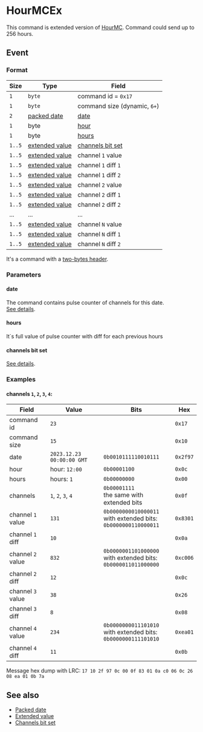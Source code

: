 # HourMCEx

This command is extended version of [HourMC](./HourMC.md). Command could send up to 256 hours.


## Event

### Format

| Size   | Type                                            | Field                                               |
| ------ | ----------------------------------------------- | --------------------------------------------------- |
| `1`    | `byte`                                          | command id = `0x17`                                 |
| `1`    | `byte`                                          | command size (dynamic, `6+`)                        |
| `2`    | [packed date](../../types.md#packed-date)       | [date](#date)                                       |
| `1`    | byte                                            | [hour](#hour)                                       |
| `1`    | byte                                            | [hours](#hours)                                     |
| `1..5` | [extended value](../../types.md#extended-value) | [channels bit set](../../types.md#channels-bit-set) |
| `1..5` | [extended value](../../types.md#extended-value) | channel `1` value                                   |
| `1..5` | [extended value](../../types.md#extended-value) | channel `1` diff `1`                                |
| `1..5` | [extended value](../../types.md#extended-value) | channel `1` diff `2`                                |
| `1..5` | [extended value](../../types.md#extended-value) | channel `2` value                                   |
| `1..5` | [extended value](../../types.md#extended-value) | channel `2` diff `1`                                |
| `1..5` | [extended value](../../types.md#extended-value) | channel `2` diff `2`                                |
| ...    | ...                                             | ...                                                 |
| `1..5` | [extended value](../../types.md#extended-value) | channel `N` value                                   |
| `1..5` | [extended value](../../types.md#extended-value) | channel `N` diff `1`                                |
| `1..5` | [extended value](../../types.md#extended-value) | channel `N` diff `2`                                |

It's a command with a [two-bytes header](../../message.md#command-with-a-two-bytes-header).

### Parameters

#### **date**

The command contains pulse counter of channels for this date.
<br>
[See details](../../types.md#packed-date).

#### **hours**

It`s full value of pulse counter with diff for each previous hours

#### **channels bit set**

[See details](../../types.md#channels-bit-set).

### Examples

#### channels `1`, `2`, `3`, `4`:

| Field             | Value                     | Bits                                                                    | Hex      |
| ----------------- | ------------------------- | ----------------------------------------------------------------------- | -------- |
| command id        | `23`                      |                                                                         | `0x17`   |
| command size      | `15`                      |                                                                         | `0x10`   |
| date              | `2023.12.23 00:00:00 GMT` | `0b0010111110010111`                                                    | `0x2f97` |
| hour              | hour: `12:00`             | `0b00001100`                                                            | `0x0c`   |
| hours             | hours: `1`                | `0b00000000`                                                            | `0x00`   |
| channels          | `1`, `2`, `3`, `4`        | `0b00001111` <br> the same with extended bits                           | `0x0f`   |
| channel `1` value | `131`                     | `0b0000000010000011` <br> with extended bits: <br> `0b0000000110000011` | `0x8301` |
| channel `1` diff  | `10`                      |                                                                         | `0x0a`   |
| channel `2` value | `832`                     | `0b0000001101000000` <br> with extended bits: <br> `0b0000011011000000` | `0xc006` |
| channel `2` diff  | `12`                      |                                                                         | `0x0c`   |
| channel `3` value | `38`                      |                                                                         | `0x26`   |
| channel `3` diff  | `8`                       |                                                                         | `0x08`   |
| channel `4` value | `234`                     | `0b0000000011101010` <br> with extended bits: <br> `0b0000000111101010` | `0xea01` |
| channel `4` diff  | `11`                      |                                                                         | `0x0b`   |

Message hex dump with LRC: `17 10 2f 97 0c 00 0f 83 01 0a c0 06 0c 26 08 ea 01 0b 7a`


## See also

* [Packed date](../../types.md#packed-date)
* [Extended value](../../types.md#extended-value)
* [Channels bit set](../../types.md#channels-bit-set)
